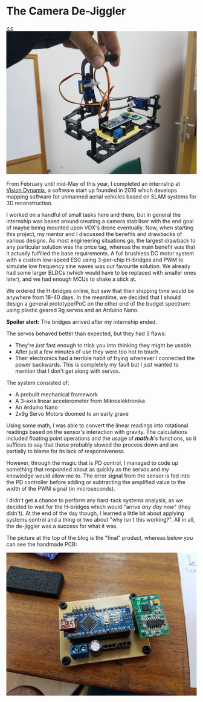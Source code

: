 # The Camera De-Jiggler
[<<](index.md)
![](images/gimbal.jpg)

From February until mid-May of this year, I completed an internship at [Vision Dynamix](http://www.visiondynamix.com), a software start up founded in 2016 which develops mapping software for unmanned aerial vehicles based on SLAM systems for 3D reconstruction.

I worked on a handful of small tasks here and there, but in general the internship was based around creating a camera stabiliser with the end goal of maybe being mounted upon VDX's drone eventually. Now, when starting this project, my mentor and I discussed the benefits and drawbacks of various designs. As most engineering situations go, the largest drawback to any particular solution was the price tag, whereas the main benefit was that it actually fulfilled the base requirements. A full brushless DC motor system with a custom low-speed ESC using 3-per-chip H-bridges and PWM to simulate low frequency sine waves was our favourite solution. We already had some larger BLDCs (which would have to be replaced with smaller ones later), and we had enough MCUs to shake a stick at.

We ordered the H-bridges online, but saw that their shipping time would be anywhere from 18-40 days. In the meantime, we decided that I should design a general prototype/PoC on the other end of the budget spectrum: using plastic geared 9g servos and an Arduino Nano.

**Spoiler alert:** The bridges arrived after my internship ended.

The servos behaved better than expected, but they had 3 flaws:
* They're *just* fast enough to trick you into thinking they might be usable.
* After just a few minutes of use they were too hot to touch.
* Their electronics had a terrible habit of frying whenever I connected the power backwards. This is completely my fault but I just wanted to mention that I don't get along with servos.  

The system consisted of:
* A prebuilt mechanical framework
* A 3-axis linear accelerometer from Mikroelektronika
* An Arduino Nano
* 2x9g Servo Motors doomed to an early grave

Using some math, I was able to convert the linear readings into rotational readings based on the sensor's interaction with gravity. The calculations included floating point operations and the usage of ***math.h***'s functions, so it suffices to say that these probably slowed the process down and are partially to blame for its lack of responsiveness.

However, through the magic that is PD control, I managed to code up something that responded about as quickly as the servos and my knowledge would allow me to. The error signal from the sensor is fed into the PD controller before adding or subtracting the amplified value to the width of the PWM signal (in microseconds).

I didn't get a chance to perform any hard-tack systems analysis, as we decided to wait for the H-bridges which would "arrive *any day now*" (they didn't). At the end of the day though, I learned a little bit about applying systems control and a thing or two about "why isn't this working?".
All in all, the de-jiggler was a success for what it was.

The picture at the top of the blog is the "final" product, whereas below you can see the handmade PCB:

![](images/board_prototype.jpg)
